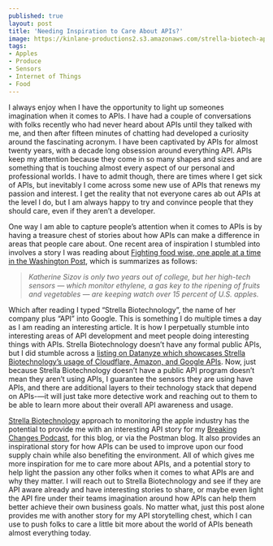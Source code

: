 ```yaml
---
published: true
layout: post
title: 'Needing Inspiration to Care About APIs?'
image: https://kinlane-productions2.s3.amazonaws.com/strella-biotech-apples.png
tags:
- Apples
- Produce
- Sensors
- Internet of Things
- Food
---
```

I always enjoy when I have the opportunity to light up someones imagination when it comes to APIs. I have had a couple of conversations with folks recently who had never heard about APIs until they talked with me, and then after fifteen minutes of chatting had developed a curiosity around the fascinating acronym. I have been captivated by APIs for almost twenty years, with a decade long obsession around everything API. APIs keep my attention because they come in so many shapes and sizes and are something that is touching almost every aspect of our personal and professional worlds. I have to admit though, there are times where I get sick of APIs, but inevitably I come across some new use of APIs that renews my passion and interest. I get the reality that not everyone cares ab out APIs at the level I do,  but I am always happy to try and convince people that they should care, even if they aren’t a developer. 

One way I am able to capture people’s attention when it comes to APIs is by having a treasure chest of stories about how APIs can make a difference in areas that people care about. One recent area of inspiration I stumbled into involves a story I was reading about [Fighting food wise, one apple at a time in the Washington Post](https://www.washingtonpost.com/climate-solutions/interactive/2021/food-waste-climate-change-strella-biotechnology/?itid=hp-top-table-main), which is summarizes as follows:

> <i>Katherine Sizov is only two years out of college, but her high-tech sensors — which monitor ethylene, a gas key to the ripening of fruits and vegetables — are keeping watch over 15 percent of U.S. apples.</i>

Which after reading I typed “Strella Biotechnology”, the name of her company plus “API” into Google. This is something I do multiple times a day as I am reading an interesting article. It is how I perpetually stumble into interesting areas of API development and meet people doing interesting things with APIs. Strella Biotechnology doesn’t have any formal public APIs, but I did stumble across a [listing on Datanyze which showcases Strella Biotechnology’s usage of Cloudflare, Amazon, and Google APIs](https://www.datanyze.com/companies/strella-biotechnology/454619949). Now, just because Strella Biotechnology doesn’t have a public API program doesn’t mean they aren’t using APIs, I guarantee the sensors they are using have APIs, and there are additional layers to their technology stack that depend on APIs-—it will just take more detective work and reaching out to them to be able to learn more about their overall API awareness and usage.

[Strella Biotechnology](https://www.strellabiotech.com/) approach to monitoring the apple industry has the potential to provide me with an interesting API story for my [Breaking Changes Podcast](https://www.postman.com/events/breaking-changes/), for this blog, or via the Postman blog. It also provides an inspirational story for how APIs can be used to improve upon our food supply chain while also benefiting the environment. All of which gives me more inspiration for me to care more about APIs, and a potential story to help light the passion any other folks when it comes to what APIs are and why they matter. I will reach out to Strella Biotechnology and see if they are API aware already and have interesting stories to share, or maybe even light the API fire under their teams imagination around how APIs can help them better achieve their own business goals. No matter what, just this post alone provides me with another story for my API storytelling chest, which I can use to push folks to care a little bit more about the world of APIs beneath almost everything today.
